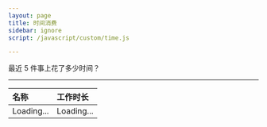 ```yaml
---
layout: page
title: 时间消费
sidebar: ignore
script: /javascript/custom/time.js

---
```


最近 5 件事上花了多少时间？

---

<table>
  <thead>
    <tr>
      <th style="text-align:left;">名称</th>
      <th style="text-align:left;">工作时长</th>
    </tr>
  </thead>
  <tbody id="time">
    <tr>
      <td>Loading...</td>
      <td>Loading...</td>
    </tr>
  </tbody>
</table>
